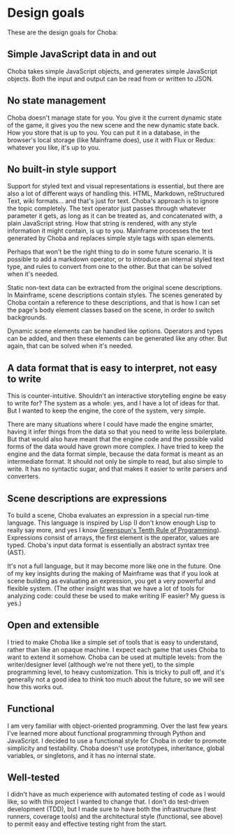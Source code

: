 # Design goals

These are the design goals for Choba:

## Simple JavaScript data in and out

Choba takes simple JavaScript objects, and generates simple JavaScript objects. Both the input and output can be read from or written to JSON.

## No state management

Choba doesn't manage state for you. You give it the current dynamic state of the game, it gives you the new scene and the new dynamic state back. How you store that is up to you. You can put it in a database, in the browser's local storage (like Mainframe does), use it with Flux or Redux: whatever you like, it's up to you.

## No built-in style support

Support for styled text and visual representations is essential, but there are also a lot of different ways of handling this. HTML, Markdown, reStructured Text, wiki formats... and that's just for text. Choba's approach is to ignore the topic completely. The text operator just passes through whatever parameter it gets, as long as it can be treated as, and concatenated with, a plain JavaScript string. How that string is rendered, with any style information it might contain, is up to you. Mainframe processes the text generated by Choba and replaces simple style tags with span elements.

Perhaps that won't be the right thing to do in some future scenario. It is possible to add a markdown operator, or to introduce an internal styled text type, and rules to convert from one to the other. But that can be solved when it's needed.

Static non-text data can be extracted from the original scene descriptions. In Mainframe, scene descriptions contain styles. The scenes generated by Choba contain a reference to these descriptions, and that is how I can set the page's body element classes based on the scene, in order to switch backgrounds.

Dynamic scene elements can be handled like options. Operators and types can be added, and then these elements can be generated like any other. But again, that can be solved when it's needed.

## A data format that is easy to interpret, not easy to write

This is counter-intuitive. Shouldn't an interactive storytelling engine be easy to write for? The system as a whole: yes, and I have a lot of ideas for that. But I wanted to keep the engine, the core of the system, very simple.

There are many situations where I could have made the engine smarter, having it infer things from the data so that you need to write less boilerplate. But that would also have meant that the engine code and the possible valid forms of the data would have grown more complex. I have tried to keep the engine and the data format simple, because the data format is meant as an intermediate format. It should not only be simple to read, but also simple to write. It has no syntactic sugar, and that makes it easier to write parsers and converters.

## Scene descriptions are expressions

To build a scene, Choba evaluates an expression in a special run-time language. This language is inspired by Lisp (I don't know enough Lisp to really say more, and yes I know [Greenspun's Tenth Rule of Programming](http://www.c2.com/cgi/wiki?GreenspunsTenthRuleOfProgramming)). Expressions consist of arrays, the first element is the operator, values are typed. Choba's input data format is essentially an abstract syntax tree (AST).

It's not a full language, but it may become more like one in the future. One of my key insights during the making of Mainframe was that if you look at scene building as evaluating an expression, you get a very powerful and flexible system. (The other insight was that we have a lot of tools for analyzing code: could these be used to make writing IF easier? My guess is yes.)

## Open and extensible

I tried to make Choba like a simple set of tools that is easy to understand, rather than like an opaque machine. I expect each game that uses Choba to want to extend it somehow. Choba can be used at multiple levels: from the writer/designer level (although we're not there yet), to the simple programming level, to heavy customization. This is tricky to pull off, and it's generally not a good idea to think too much about the future, so we will see how this works out.

## Functional

I am very familiar with object-oriented programming. Over the last few years I've learned more about functional programming through Python and JavaScript. I decided to use a functional style for Choba in order to promote simplicity and testability. Choba doesn't use prototypes, inheritance, global variables, or singletons, and it has no internal state.

## Well-tested

I didn't have as much experience with automated testing of code as I would like, so with this project I wanted to change that. I don't do test-driven development (TDD), but I made sure to have both the infrastructure (test runners, coverage tools) and the architectural style (functional, see above) to permit easy and effective testing right from the start.
